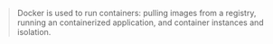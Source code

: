 > Docker is used to run containers: pulling images from a registry, running an containerized application, and container instances and isolation.


